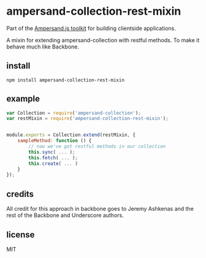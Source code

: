 # ampersand-collection-rest-mixin

<!-- starthide -->
Part of the [Ampersand.js toolkit](http://ampersandjs.com) for building clientside applications.
<!-- endhide -->

A mixin for extending ampersand-collection with restful methods. To make it behave much like Backbone.

## install

```
npm install ampersand-collection-rest-mixin
```

## example

```javascript
var Collection = require('ampersand-collection');
var restMixin = require('ampersand-collection-rest-mixin');


module.exports = Collection.extend(restMixin, {
    sampleMethod: function () {
        // now we've got restful methods in our collection
        this.sync( ... );
        this.fetch( ... );
        this.create( ... )
    }
});
```

## credits

All credit for this approach in backbone goes to Jeremy Ashkenas and the rest of the Backbone and Underscore authors.

## license

MIT

